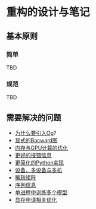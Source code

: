 # 重构的设计与笔记

## 基本原则

### 简单

TBD

### 规范

TBD

## 需要解决的问题

* [为什么要引入Op](notes/why_use_op.md)?
* [显式的Bacward图](notes/explicit_backward_in_topology.md)
* [内存与GPU计算的优化](notes/optimization_for_memory_and_gpu_kernel.md)
* [更好的报错信息](notes/better_error_message.md)
* [更简化的Python实现](notes/thin_python_implementation.md)
* [设备，多设备与多机](notes/device_multi_devices_and_multi_nodes.md)
* [稀疏矩阵](notes/sparse_related.md)
* [序列信息](notes/sequence_related.md)
* [单进程中训练多个模型](notes/single_process_multi_networks.md)
* [显存申请相关优化](notes/GPU_memory_allocation.md)
